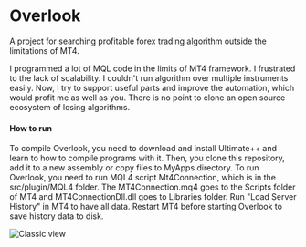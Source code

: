 # Overlook
A project for searching profitable forex trading algorithm outside the limitations of MT4.

I programmed a lot of MQL code in the limits of MT4 framework. I frustrated to the lack of scalability. I couldn't run algorithm over multiple instruments easily.
Now, I try to support useful parts and improve the automation, which would profit me as well as you. There is no point to clone an open source ecosystem of losing algorithms.


#### How to run
To compile Overlook, you need to download and install Ultimate++ and learn to how to compile programs with it. Then, you clone this repository, add it to a new assembly or copy files to MyApps directory.
To run Overlook, you need to run MQL4 script Mt4Connection, which is in the src/plugin/MQL4 folder. The MT4Connection.mq4 goes to the Scripts folder of MT4 and MT4ConnectionDll.dll goes to Libraries folder.
Run "Load Server History" in MT4 to have all data. Restart MT4 before starting Overlook to save history data to disk.

![Classic view](https://github.com/sppp/Overlook/raw/master/docs/classic.jpg)
